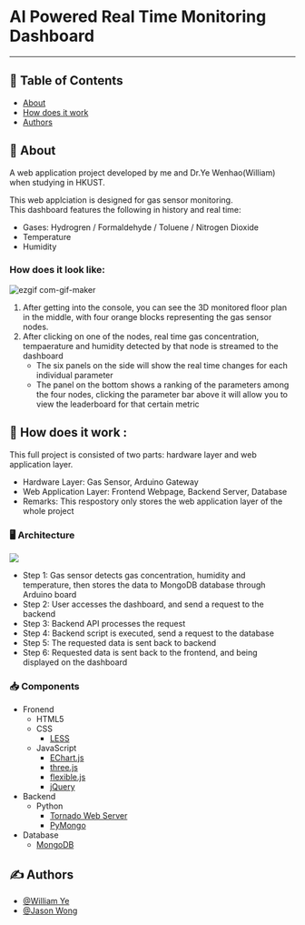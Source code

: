 # AI Powered Real Time Monitoring Dashboard
---

## 📝 Table of Contents

- [About](#about)
- [How does it work](#work)
- [Authors](#authors)

## 🧐 About <a name = "about"></a>

A web application project developed by me and Dr.Ye Wenhao(William) when studying in HKUST. 

This web applciation is designed for gas sensor monitoring.  
This dashboard features the following in history and real time:
- Gases: Hydrogren / Formaldehyde / Toluene / Nitrogen Dioxide
- Temperature
- Humidity

### How does it look like:
![ezgif com-gif-maker](https://user-images.githubusercontent.com/70568099/134768464-5831683c-028d-4bf9-8017-691a58813f3e.gif)
1. After getting into the console, you can see the 3D monitored floor plan in the middle, with four orange blocks representing the gas sensor nodes.
2. After clicking on one of the nodes, real time gas concentration, tempaerature and humidity detected by that node is streamed to the dashboard
   - The six panels on the side will show the real time changes for each individual parameter
   - The panel on the bottom shows a ranking of the parameters among the four nodes, clicking the parameter bar above it will allow you to view the leaderboard for that certain metric

## 🚀 How does it work <a name = "work"></a>:
This full project is consisted of two parts: hardware layer and web application layer.
- Hardware Layer: Gas Sensor, Arduino Gateway
- Web Application Layer: Frontend Webpage, Backend Server, Database
- Remarks: This respostory only stores the web application layer of the whole project
### 🖥️ **Architecture**
<img src="https://github.com/jason2134/gas-monitoring-web-app/blob/master/web-app-process-flow.jpg">


- Step 1: Gas sensor detects gas concentration, humidity and temperature, then stores the data to MongoDB database through Arduino board
- Step 2: User accesses the dashboard, and send a request to the backend
- Step 3: Backend API processes the request
- Step 4: Backend script is executed, send a request to the database
- Step 5: The requested data is sent back to backend
- Step 6: Requested data is sent back to the frontend, and being displayed on the dashboard 

### 📥 **Components** 
- Fronend
  - HTML5
  - CSS
    - [LESS](https://lesscss.org/)
  - JavaScript
    - [EChart.js](https://echarts.apache.org/en/index.html)
    - [three.js](https://threejs.org/)
    - [flexible.js](https://github.com/amfe/lib-flexible)
    - [jQuery](https://jquery.com/)
 - Backend
   - Python
     - [Tornado Web Server](https://www.tornadoweb.org/en/stable/)
     - [PyMongo](https://pymongo.readthedocs.io/en/stable/)
 - Database
   - [MongoDB](https://www.mongodb.com/)
    

## ✍️ Authors <a name = "authors"></a>

- [@William Ye](https://github.com/William-ywh)
- [@Jason Wong](https://github.com/jason2134)

